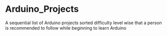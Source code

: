 # Arduino_Projects
A sequential list of Arduino projects sorted difficulty level wise that a person is recommended to follow while beginning to learn Arduino
